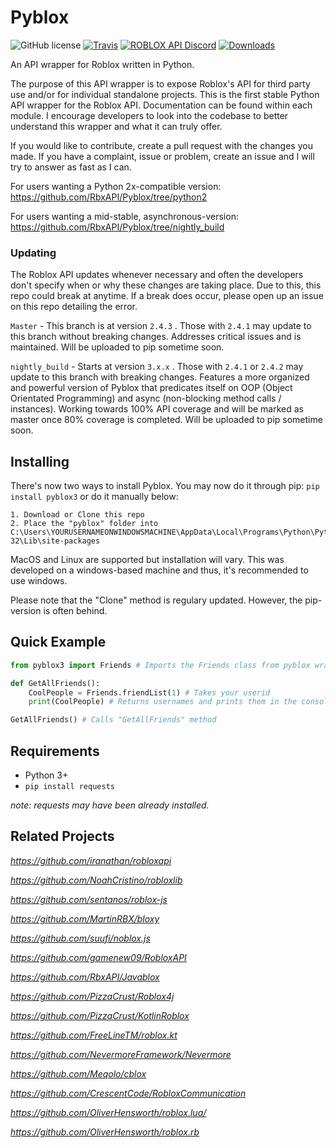 # Pyblox

![GitHub license](https://img.shields.io/badge/license-MIT-blue.svg)
[![Travis](https://img.shields.io/travis/rust-lang/rust.svg)]()
[![ROBLOX API Discord](https://img.shields.io/badge/discord-roblox%20api%20chat-blue.svg)](https://discord.gg/EDXNdAT)
[![Downloads](http://pepy.tech/badge/pyblox3)](http://pepy.tech/project/pyblox3)

An API wrapper for Roblox written in Python.

The purpose of this API wrapper is to expose Roblox's API for third party use and/or for individual standalone projects.
This is the first stable Python API wrapper for the Roblox API. Documentation can be found within each module. I encourage
developers to look into the codebase to better understand this wrapper and what it can truly offer. 

If you would like to contribute, create a pull request with the changes you made. If you have a complaint, issue or problem, create an issue and I will try to answer as fast as I can. 

For users wanting a Python 2x-compatible version: https://github.com/RbxAPI/Pyblox/tree/python2

For users wanting a mid-stable, asynchronous-version: https://github.com/RbxAPI/Pyblox/tree/nightly_build
### Updating

The Roblox API updates whenever necessary and often the developers don't specify when or why these changes are taking place.
Due to this, this repo could break at anytime. If a break does occur, please open up an issue on this repo detailing the error.

``Master`` - This branch is at version ``2.4.3`` . Those with ``2.4.1`` may update to this branch without breaking changes. Addresses critical issues and is maintained. Will be uploaded to pip sometime soon.

``nightly_build`` - Starts at version ``3.x.x`` . Those with ``2.4.1`` or ``2.4.2`` may update to this branch with breaking changes. Features a more organized and powerful version of Pyblox that predicates itself on OOP (Object Orientated Programming) and async (non-blocking method calls / instances). Working towards 100% API coverage and will be marked as master once 80% coverage is completed. Will be uploaded to pip sometime soon.

## Installing
There's now two ways to install Pyblox. 
You may now do it through pip: 
``pip install pyblox3``
or do it manually below:
```
1. Download or Clone this repo
2. Place the "pyblox" folder into C:\Users\YOURUSERNAMEONWINDOWSMACHINE\AppData\Local\Programs\Python\Python35-32\Lib\site-packages
```
MacOS and Linux are supported but installation will vary.
This was developed on a windows-based machine and thus, it's recommended to use windows.

Please note that the "Clone" method is regulary updated. However, the pip-version is often behind.

## Quick Example

```py
from pyblox3 import Friends # Imports the Friends class from pyblox wrapper 

def GetAllFriends():
	CoolPeople = Friends.friendList(1) # Takes your userid
	print(CoolPeople) # Returns usernames and prints them in the console

GetAllFriends() # Calls "GetAllFriends" method
```

## Requirements

- Python 3+
- ``pip install requests``

*note: requests may have been already installed.*

## Related Projects
*https://github.com/iranathan/robloxapi*

*https://github.com/NoahCristino/robloxlib*

*https://github.com/sentanos/roblox-js*

*https://github.com/MartinRBX/bloxy*

*https://github.com/suufi/noblox.js*

*https://github.com/gamenew09/RobloxAPI*

*https://github.com/RbxAPI/Javablox*

*https://github.com/PizzaCrust/Roblox4j*

*https://github.com/PizzaCrust/KotlinRoblox*

*https://github.com/FreeLineTM/roblox.kt*

*https://github.com/NevermoreFramework/Nevermore*

*https://github.com/Meqolo/cblox*

*https://github.com/CrescentCode/RobloxCommunication*

*https://github.com/OliverHensworth/roblox.lua/*

*https://github.com/OliverHensworth/roblox.rb*
